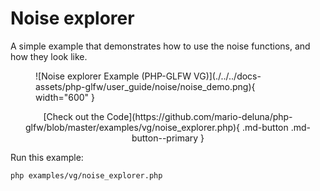 # Noise explorer

A simple example that demonstrates how to use the noise functions, and how they look like.

<figure markdown>
![Noise explorer Example (PHP-GLFW VG)](./../../docs-assets/php-glfw/user_guide/noise/noise_demo.png){ width="600" }
</figure>

<div style="text-align: center;" markdown>
[Check out the Code](https://github.com/mario-deluna/php-glfw/blob/master/examples/vg/noise_explorer.php){ .md-button .md-button--primary }
</div>

Run this example:

```
php examples/vg/noise_explorer.php
```



